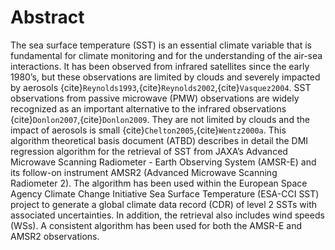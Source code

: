 # Abstract

The sea surface temperature (SST) is an essential climate variable that is fundamental for climate monitoring and for the understanding of the air-sea interactions.
It has been observed from infrared satellites since the early 1980’s, but these observations are limited by clouds and severely impacted by aerosols {cite}`Reynolds1993`,{cite}`Reynolds2002`,{cite}`Vasquez2004`.
SST observations from passive microwave (PMW) observations are widely recognized as an important alternative to the infrared observations {cite}`Donlon2007`,{cite}`Donlon2009`.
They are not limited by clouds and the impact of aerosols is small {cite}`Chelton2005`,{cite}`Wentz2000a`.
This algorithm theoretical basis document (ATBD) describes in detail the DMI regression algorithm for the retrieval of SST from JAXA’s Advanced Microwave Scanning Radiometer - Earth Observing System (AMSR-E) and its follow-on instrument AMSR2 (Advanced Microwave Scanning Radiometer 2).
The algorithm has been used within the European Space Agency Climate Change Initiative Sea Surface Temperature (ESA-CCI SST) project to generate a global climate data record (CDR) of level 2 SSTs with associated uncertainties.
In addition, the retrieval also includes wind speeds (WSs). A consistent algorithm has been used for both the AMSR-E and AMSR2 observations.
